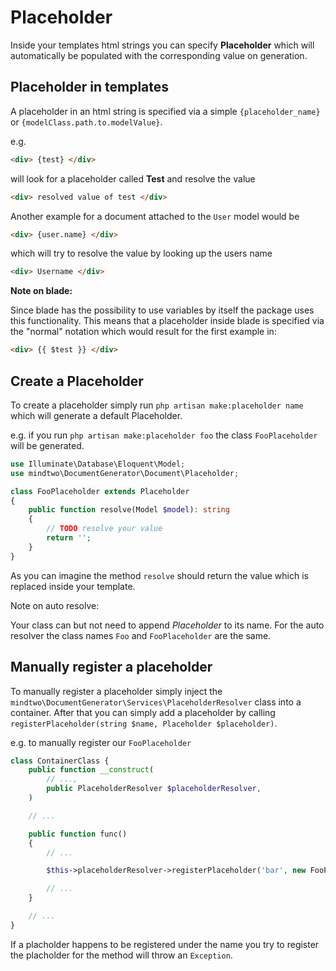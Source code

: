# Placeholder

Inside your templates html strings you can specify **Placeholder** which will automatically be populated
with the corresponding value on generation.

## Placeholder in templates

A placeholder in an html string is specified via a simple `{placeholder_name}` or `{modelClass.path.to.modelValue}`.

e.g.

```html
<div> {test} </div>
```
will look for a placeholder called **Test** and resolve the value

```html
<div> resolved value of test </div>
```

Another example for a document attached to the `User` model would be

```html
<div> {user.name} </div>
```
which will try to resolve the value by looking up the users name

```html
<div> Username </div>
```

**Note on blade:**

Since blade has the possibility to use variables by itself the package uses this functionality. This means
that a placeholder inside blade is specified via the "normal" notation which would result for the first example
in:


```html
<div> {{ $test }} </div>
```

## Create a Placeholder

To create a placeholder simply run `php artisan make:placeholder name` which will generate a default Placeholder.

e.g. if you run `php artisan make:placeholder foo` the class `FooPlaceholder` will be generated.

```php
use Illuminate\Database\Eloquent\Model;
use mindtwo\DocumentGenerator\Document\Placeholder;

class FooPlaceholder extends Placeholder
{
    public function resolve(Model $model): string
    {
        // TODO resolve your value
        return '';
    }
}
```

As you can imagine the method `resolve` should return the value which is replaced inside your template.

Note on auto resolve:

Your class can but not need to append *Placeholder* to its name. For the auto resolver the class names `Foo` and `FooPlaceholder` are the same.

## Manually register a placeholder

To manually register a placeholder simply inject the `mindtwo\DocumentGenerator\Services\PlaceholderResolver` class into a container.
After that you can simply add a placeholder by calling `registerPlaceholder(string $name, Placeholder $placeholder)`.

e.g. to manually register our `FooPlaceholder`

```php
class ContainerClass {
    public function __construct(
        // ...,
        public PlaceholderResolver $placeholderResolver,
    )

    // ...

    public function func()
    {
        // ...

        $this->placeholderResolver->registerPlaceholder('bar', new FooPlaceholder());

        // ...
    }

    // ...
}
```

If a placholder happens to be registered under the name you try to register the placholder for the method will throw an `Exception`.
